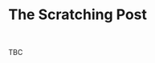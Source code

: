 <head>
  <link rel="stylesheet" href="../../Library/CSS/ContainerStyling.css" />
  <link rel="stylesheet" href="../../Library/CSS/FontStyling.css" />
  <link rel="stylesheet" href="../../Library/CSS/ObjectStyling.css" />
</head>

<body>
  <h1>The Scratching Post</h1>
  <div class="divider"></div>
  <br />
  <p>TBC</p>
  <br />
</body>
